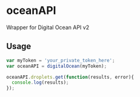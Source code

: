 oceanAPI
========

Wrapper for Digital Ocean API v2

## Usage
```JavaScript
var myToken = 'your_private_token_here';
var oceanAPI = digitalOcean(myToken);

oceanAPI.droplets.get(function(results, error){
  console.log(results);
});
```

